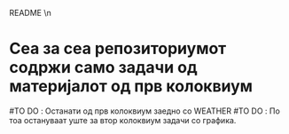 README \n

# Сеа за сеа репозиториумот содржи само задачи од материјалот од прв колоквиум
#TO DO : Останати од прв колоквиум заедно со WEATHER
#TO DO : По тоа остануваат уште за втор колоквиум задачи со графика.